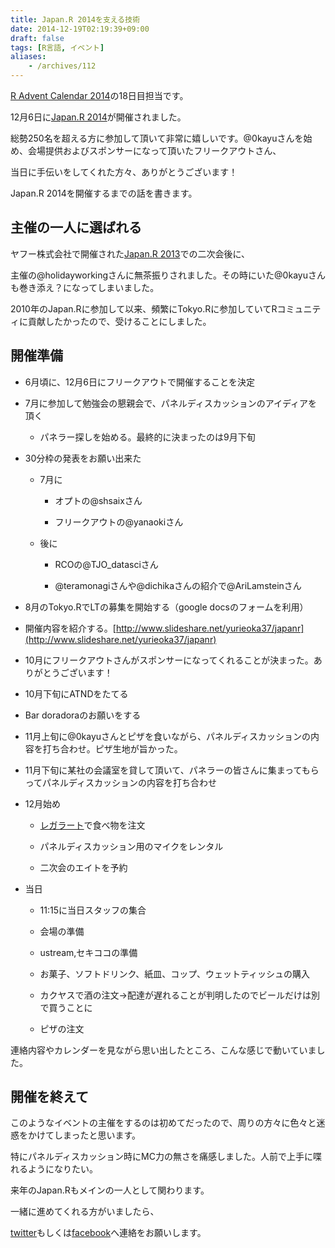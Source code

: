 ```yaml
---
title: Japan.R 2014を支える技術
date: 2014-12-19T02:19:39+09:00
draft: false
tags: [R言語, イベント]
aliases:
    - /archives/112
---
```


[R Advent Calendar 2014](https://atnd.org/events/58648)の18日目担当です。

12月6日に[Japan.R 2014](https://atnd.org/events/58624)が開催されました。
総勢250名を超える方に参加して頂いて非常に嬉しいです。@0kayuさんを始め、会場提供およびスポンサーになって頂いたフリークアウトさん、
当日に手伝いをしてくれた方々、ありがとうございます！


Japan.R 2014を開催するまでの話を書きます。

## 主催の一人に選ばれる
ヤフー株式会社で開催された[Japan.R 2013](https://atnd.org/events/44682)での二次会後に、
主催の@holidayworkingさんに無茶振りされました。その時にいた@0kayuさんも巻き添え？になってしまいました。
2010年のJapan.Rに参加して以来、頻繁にTokyo.Rに参加していてRコミュニティに貢献したかったので、受けることにしました。

## 開催準備
 * 6月頃に、12月6日にフリークアウトで開催することを決定
 * 7月に参加して勉強会の懇親会で、パネルディスカッションのアイディアを頂く
   * パネラー探しを始める。最終的に決まったのは9月下旬
 * 30分枠の発表をお願い出来た
   * 7月に
     * オプトの@shsaixさん
     * フリークアウトの@yanaokiさん
   * 後に
     * RCOの@TJO_datasciさん
	 * @teramonagiさんや@dichikaさんの紹介で@AriLamsteinさん
 * 8月のTokyo.RでLTの募集を開始する（google docsのフォームを利用）
 * 開催内容を紹介する。[http://www.slideshare.net/yurieoka37/japanr](http://www.slideshare.net/yurieoka37/japanr)
 * 10月にフリークアウトさんがスポンサーになってくれることが決まった。ありがとうございます！
 * 10月下旬にATNDをたてる
 * Bar doradoraのお願いをする
 * 11月上旬に@0kayuさんとピザを食いながら、パネルディスカッションの内容を打ち合わせ。ピザ生地が旨かった。
 * 11月下旬に某社の会議室を貸して頂いて、パネラーの皆さんに集まってもらってパネルディスカッションの内容を打ち合わせ
 * 12月始め
    * [レガラート](http://www.regalato.jp/)で食べ物を注文
    * パネルディスカッション用のマイクをレンタル
    * 二次会のエイトを予約
 * 当日
    * 11:15に当日スタッフの集合
    * 会場の準備
    * ustream,セキココの準備
    * お菓子、ソフトドリンク、紙皿、コップ、ウェットティッシュの購入
   * カクヤスで酒の注文→配達が遅れることが判明したのでビールだけは別で買うことに
   * ピザの注文

連絡内容やカレンダーを見ながら思い出したところ、こんな感じで動いていました。

## 開催を終えて
このようなイベントの主催をするのは初めてだったので、周りの方々に色々と迷惑をかけてしまったと思います。
特にパネルディスカッション時にMC力の無さを痛感しました。人前で上手に喋れるようになりたい。

来年のJapan.Rもメインの一人として関わります。
一緒に進めてくれる方がいましたら、
[twitter](https://twitter.com/gepuro)もしくは[facebook](https://www.facebook.com/atsushi.hayakawa.0715)へ連絡をお願いします。



